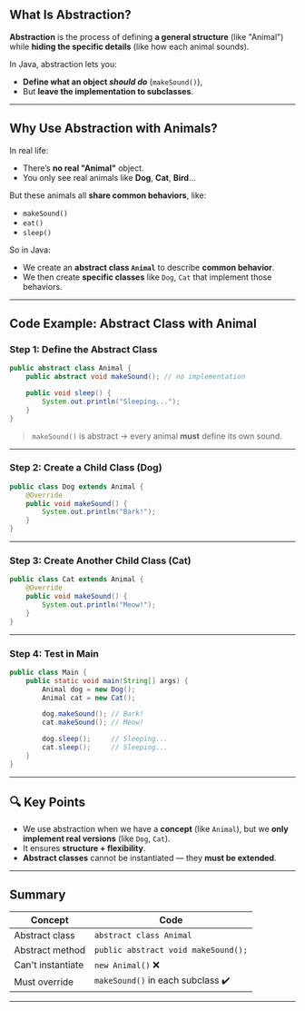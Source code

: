 ## What Is Abstraction?

**Abstraction** is the process of defining **a general structure** (like "Animal") while **hiding the specific details** (like how each animal sounds).

In Java, abstraction lets you:

* **Define what an object *should do*** (`makeSound()`),
* But **leave the implementation to subclasses**.

---

## Why Use Abstraction with Animals?

In real life:

* There’s **no real "Animal"** object.
* You only see real animals like **Dog**, **Cat**, **Bird**...

But these animals all **share common behaviors**, like:

* `makeSound()`
* `eat()`
* `sleep()`

So in Java:

* We create an **abstract class `Animal`** to describe **common behavior**.
* We then create **specific classes** like `Dog`, `Cat` that implement those behaviors.

---

## Code Example: Abstract Class with Animal

### Step 1: Define the Abstract Class

```java
public abstract class Animal {
    public abstract void makeSound(); // no implementation

    public void sleep() {
        System.out.println("Sleeping...");
    }
}
```

> `makeSound()` is abstract → every animal **must** define its own sound.

---

### Step 2: Create a Child Class (Dog)

```java
public class Dog extends Animal {
    @Override
    public void makeSound() {
        System.out.println("Bark!");
    }
}
```

---

### Step 3: Create Another Child Class (Cat)

```java
public class Cat extends Animal {
    @Override
    public void makeSound() {
        System.out.println("Meow!");
    }
}
```

---

### Step 4: Test in Main

```java
public class Main {
    public static void main(String[] args) {
        Animal dog = new Dog();
        Animal cat = new Cat();

        dog.makeSound(); // Bark!
        cat.makeSound(); // Meow!

        dog.sleep();     // Sleeping...
        cat.sleep();     // Sleeping...
    }
}
```

---


## 🔍 Key Points

* We use abstraction when we have a **concept** (like `Animal`), but we **only implement real versions** (like `Dog`, `Cat`).
* It ensures **structure + flexibility**.
* **Abstract classes** cannot be instantiated — they **must be extended**.

---



## Summary

| Concept           | Code                                |
| ----------------- | ----------------------------------- |
| Abstract class    | `abstract class Animal`             |
| Abstract method   | `public abstract void makeSound();` |
| Can't instantiate | `new Animal()` ❌                    |
| Must override     | `makeSound()` in each subclass ✔️   |

---

